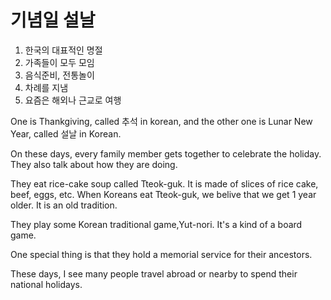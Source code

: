 # 기념일 설날
1. 한국의 대표적인 명절
2. 가족들이 모두 모임
3. 음식준비, 전통놀이
4. 차례를 지냄
5. 요즘은 해외나 근교로 여행

One is Thankgiving, called 추석 in korean, and the other one is Lunar New Year, called 설날 in Korean.

On these days, every family member gets together to celebrate the holiday.
They also talk about how they are doing.

They eat rice-cake soup called Tteok-guk. It is made of slices of rice cake, beef, eggs, etc.
When Koreans eat Tteok-guk, we belive that we get 1 year older.
It is an old tradition.

They play some Korean traditional game,Yut-nori. It's a kind of a board game.

One special thing is that they hold a memorial service for their ancestors.

These days, I see many people travel abroad or nearby to spend their national holidays.

[참조 링크]: <https://m.blog.naver.com/siwonschoollab/221783167754>
